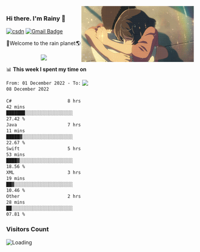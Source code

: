 <img  align='right' height="150" src="https://github.com/LikeRainDay/LikeRainDay/blob/master/pic/img_rain_1.gif?raw=true">



### Hi there. I'm Rainy :lemon:

[![csdn](https://img.shields.io/badge/-csdn-c14438?style=flat-square&logo=c&logoColor=white)](https://blog.csdn.net/qq_15807167)
[![Gmail Badge](https://img.shields.io/badge/-gmail-c14438?style=flat-square&logo=Gmail&logoColor=white&link=mailto:houshuai0816@gmail.com)](mailto:houshuai0816@gmail.com)

🚀Welcome to the rain planet🌎

<center>
<img align='center'  src="https://source.unsplash.com/random/1200x600">
</center>

📊 **This week I spent my time on**

<img align='right'   width="300" src="https://github-readme-stats.vercel.app/api?username=LikeRainDay&show_icons=true&title_color=fff&icon_color=79ff97&text_color=9f9f9f&bg_color=151515&count_private=true">

<!--START_SECTION:waka-->

```text
From: 01 December 2022 - To: 08 December 2022

C#                     8 hrs 42 mins   ███████░░░░░░░░░░░░░░░░░░   27.42 %
Java                   7 hrs 11 mins   █████▓░░░░░░░░░░░░░░░░░░░   22.67 %
Swift                  5 hrs 53 mins   ████▓░░░░░░░░░░░░░░░░░░░░   18.56 %
XML                    3 hrs 19 mins   ██▓░░░░░░░░░░░░░░░░░░░░░░   10.46 %
Other                  2 hrs 28 mins   ██░░░░░░░░░░░░░░░░░░░░░░░   07.81 %
```

<!--END_SECTION:waka-->

### Visitors Count
<img align="left" src = "https://profile-counter.glitch.me/LikeRainDay/count.svg" alt ="Loading">

